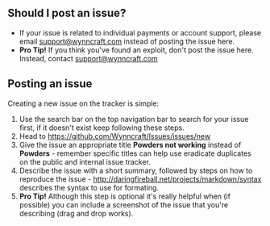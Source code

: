 ## Should I post an issue?
* If your issue is related to individual payments or account support, please email support@wynncraft.com instead of posting the issue here.
* __Pro Tip!__ If you think you've found an exploit, don't post the issue here. Instead, contact support@wynncraft.com 

## Posting an issue
Creating a new issue on the tracker is simple:

1. Use the search bar on the top navigation bar to search for your issue first, if it doesn't exist keep following these steps.
2. Head to https://github.com/Wynncraft/Issues/issues/new
3. Give the issue an appropriate title __Powders not working__ instead of __Powders__ - remember specific titles can help use eradicate duplicates on the public and internal issue tracker.
4. Describe the issue with a short summary, followed by steps on how to reproduce the issue - http://daringfireball.net/projects/markdown/syntax describes the syntax to use for formating. 
5. __Pro Tip!__ Although this step is optional it's really helpful when (if possible) you can include a screenshot of the issue that you're describing (drag and drop works).
